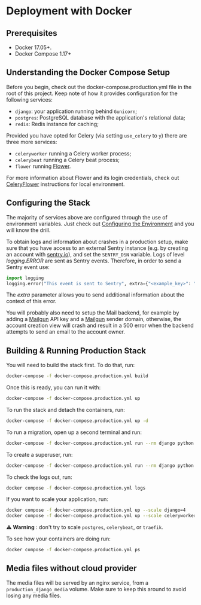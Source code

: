 # Deployment with Docker

## Prerequisites

- Docker 17.05+.
- Docker Compose 1.17+

## Understanding the Docker Compose Setup

Before you begin, check out the docker-compose.production.yml file in the root of this project. Keep note of how it provides configuration for the following services:

- `django`: your application running behind `Gunicorn`;
- `postgres`: PostgreSQL database with the application's relational data;
- `redis`: Redis instance for caching;

Provided you have opted for Celery (via setting `use_celery` to `y`) there are three more services:

- `celeryworker` running a Celery worker process;
- `celerybeat` running a Celery beat process;
- `flower` running [Flower](https://github.com/mher/flower).

For more information about Flower and its login credentials, check out [CeleryFlower](./developing-locally-docker.md#celery-flower) instructions for local environment.

## Configuring the Stack

The majority of services above are configured through the use of environment variables. Just check out [Configuring the Environment](./developing-locally-docker.md#configuring-the-environment) and you will know the drill.

To obtain logs and information about crashes in a production setup, make sure that you have access to an external Sentry instance (e.g. by creating an account with [sentry.io](https://sentry.io/welcome)), and set the `SENTRY_DSN` variable. Logs of level _logging.ERROR_ are sent as Sentry events. Therefore, in order to send a Sentry event use:

```python
import logging
logging.error("This event is sent to Sentry", extra={"<example_key>": "<example_value>"})
```

The _extra_ parameter allows you to send additional information about the context of this error.

You will probably also need to setup the Mail backend, for example by adding a [Mailgun](https://mailgun.com/) API key and a [Mailgun](https://mailgun.com/) sender domain, otherwise, the account creation view will crash and result in a 500 error when the backend attempts to send an email to the account owner.

## Building & Running Production Stack

You will need to build the stack first. To do that, run:

```bash
docker-compose -f docker-compose.production.yml build
```

Once this is ready, you can run it with:

```bash
docker-compose -f docker-compose.production.yml up
```

To run the stack and detach the containers, run:

```bash
docker-compose -f docker-compose.production.yml up -d
```

To run a migration, open up a second terminal and run:

```bash
docker-compose -f docker-compose.production.yml run --rm django python manage.py migrate
```

To create a superuser, run:

```bash
docker-compose -f docker-compose.production.yml run --rm django python manage.py createsuperuser
```

To check the logs out, run:

```bash
docker compose -f docker-compose.production.yml logs
```

If you want to scale your application, run:

```bash
docker compose -f docker-compose.production.yml up --scale django=4
docker compose -f docker-compose.production.yml up --scale celeryworker=2
```

**⚠ Warning** : don't try to scale `postgres`, `celerybeat`, or `traefik`.

To see how your containers are doing run:

```bash
docker compose -f docker-compose.production.yml ps
```

## Media files without cloud provider

The media files will be served by an nginx service, from a `production_django_media` volume. Make sure to keep this around to avoid losing any media files.
